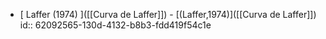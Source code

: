 - [ Laffer (1974) ]([[Curva de Laffer]])  -  [(Laffer,1974)]([[Curva de Laffer]])
  id:: 62092565-130d-4132-b8b3-fdd419f54c1e